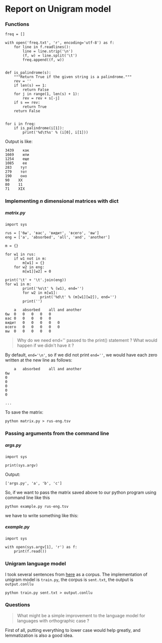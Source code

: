 # Report on Unigram model
### Functions
```
freq = []

with open('freq.txt', 'r', encoding='utf-8') as f:
    for line in f.readlines():
        line = line.strip('\n')
        (f, w) = line.split('\t')
        freq.append((f, w))


def is_palindrome(s):
	"""Return True if the given string is a palindrome."""
	rev = ''
	if len(s) == 1:
		return False
	for j in range(1, len(s) + 1):
		rev = rev + s[-j]
	if s == rev:
		return True
	return False


for i in freq:
	if is_palindrome(i[1]):
		print('%d\t%s' % (i[0], i[1]))
```

Output is like:

```
3439    как
1669    или
1254    еще
1085    ее
283    тут
279    тот
190    оно
90    XX
80    11
71    XIX
```

### Implementing _n_ dimensional matrices with dict

##### matrix.py

```
import sys

rus = ['бы', 'вас', 'видит', 'всего', 'вы']
eng = ['a', 'absorbed', 'all', 'and', 'another']

m = {}

for w1 in rus: 
    if w1 not in m: 
        m[w1] = {}
    for w2 in eng:
        m[w1][w2] = 0
        
print('\t' + '\t'.join(eng))
for w1 in m:
        print('%s\t' % (w1), end='')
        for w2 in m[w1]:
                print('%d\t' % (m[w1][w2]), end='')
        print('')
```
```
	a	absorbed	all	and	another
бы	0	0	0	0	0	
вас	0	0	0	0	0	
видит	0	0	0	0	0	
всего	0	0	0	0	0	
вы	0	0	0	0	0
```

> Why do we need end='' passed to the print() statement ? What would happen if we didn't have it ?

By default, ``end='\n'``, so if we did not print ``end=''``, we would have each zero written at the new line as follows:
```
    a	absorbed	all	and	another
бы	
0	
0	
0	
0	
0	

...
```
To save the matrix:
```
python matrix.py > rus-eng.tsv
```


### Passing arguments from the command line

##### args.py
```
import sys

print(sys.argv)
```
Output:
```
['args.py', 'a', 'b', 'c']
```

So, if we want to pass the matrix saved above to our python program using command line like this
```
python example.py rus-eng.tsv
```
we have to write something like this:

##### example.py

```
import sys

with open(sys.argv[1], 'r') as f:
    print(f.read())
```

### Unigram language model

I took several sentences from [here](https://github.com/UniversalDependencies/UD_Russian-SynTagRus/blob/master/ru_syntagrus-ud-dev.conllu) as a corpus.
The implementation of unigram model is ``train.py``, the corpus is ``sent.txt``, the output is ``output.conllu``
```
python train.py sent.txt > output.conllu
```

### Questions
> What might be a simple improvement to the language model for languages with orthographic case ?

First of all, putting everything to lower case would help greatly, and lemmatization is also a good idea.